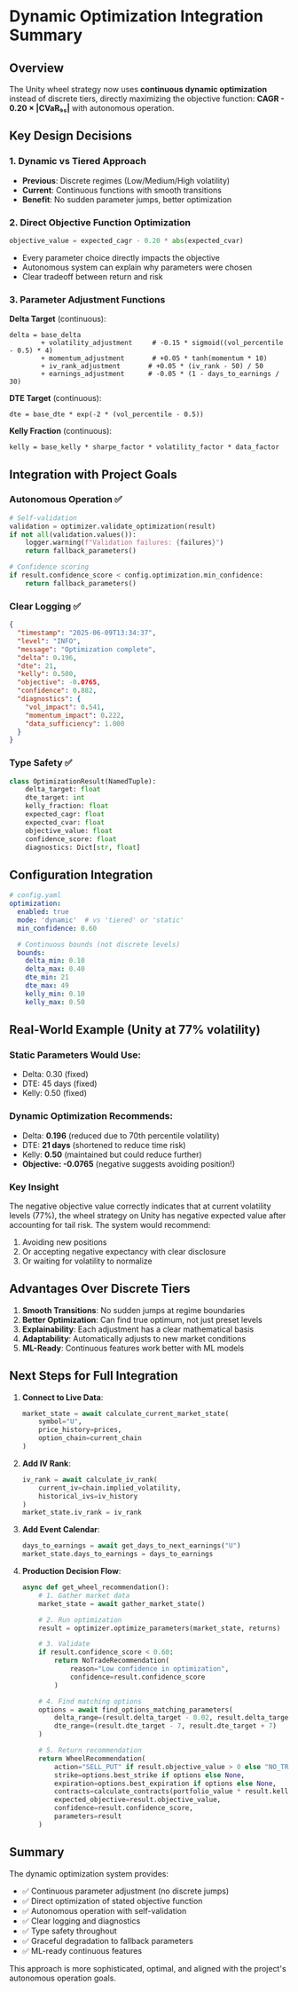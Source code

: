 # Dynamic Optimization Integration Summary

## Overview

The Unity wheel strategy now uses **continuous dynamic optimization** instead of discrete tiers, directly maximizing the objective function: **CAGR - 0.20 × |CVaR₉₅|** with autonomous operation.

## Key Design Decisions

### 1. Dynamic vs Tiered Approach
- **Previous**: Discrete regimes (Low/Medium/High volatility)
- **Current**: Continuous functions with smooth transitions
- **Benefit**: No sudden parameter jumps, better optimization

### 2. Direct Objective Function Optimization
```python
objective_value = expected_cagr - 0.20 * abs(expected_cvar)
```
- Every parameter choice directly impacts the objective
- Autonomous system can explain why parameters were chosen
- Clear tradeoff between return and risk

### 3. Parameter Adjustment Functions

**Delta Target** (continuous):
```
delta = base_delta
        + volatility_adjustment     # -0.15 * sigmoid((vol_percentile - 0.5) * 4)
        + momentum_adjustment       # +0.05 * tanh(momentum * 10)
        + iv_rank_adjustment       # +0.05 * (iv_rank - 50) / 50
        + earnings_adjustment      # -0.05 * (1 - days_to_earnings / 30)
```

**DTE Target** (continuous):
```
dte = base_dte * exp(-2 * (vol_percentile - 0.5))
```

**Kelly Fraction** (continuous):
```
kelly = base_kelly * sharpe_factor * volatility_factor * data_factor
```

## Integration with Project Goals

### Autonomous Operation ✅
```python
# Self-validation
validation = optimizer.validate_optimization(result)
if not all(validation.values()):
    logger.warning(f"Validation failures: {failures}")
    return fallback_parameters()

# Confidence scoring
if result.confidence_score < config.optimization.min_confidence:
    return fallback_parameters()
```

### Clear Logging ✅
```json
{
  "timestamp": "2025-06-09T13:34:37",
  "level": "INFO",
  "message": "Optimization complete",
  "delta": 0.196,
  "dte": 21,
  "kelly": 0.500,
  "objective": -0.0765,
  "confidence": 0.882,
  "diagnostics": {
    "vol_impact": 0.541,
    "momentum_impact": 0.222,
    "data_sufficiency": 1.000
  }
}
```

### Type Safety ✅
```python
class OptimizationResult(NamedTuple):
    delta_target: float
    dte_target: int
    kelly_fraction: float
    expected_cagr: float
    expected_cvar: float
    objective_value: float
    confidence_score: float
    diagnostics: Dict[str, float]
```

## Configuration Integration

```yaml
# config.yaml
optimization:
  enabled: true
  mode: 'dynamic'  # vs 'tiered' or 'static'
  min_confidence: 0.60

  # Continuous bounds (not discrete levels)
  bounds:
    delta_min: 0.10
    delta_max: 0.40
    dte_min: 21
    dte_max: 49
    kelly_min: 0.10
    kelly_max: 0.50
```

## Real-World Example (Unity at 77% volatility)

### Static Parameters Would Use:
- Delta: 0.30 (fixed)
- DTE: 45 days (fixed)
- Kelly: 0.50 (fixed)

### Dynamic Optimization Recommends:
- Delta: **0.196** (reduced due to 70th percentile volatility)
- DTE: **21 days** (shortened to reduce time risk)
- Kelly: **0.50** (maintained but could reduce further)
- **Objective: -0.0765** (negative suggests avoiding position!)

### Key Insight
The negative objective value correctly indicates that at current volatility levels (77%), the wheel strategy on Unity has negative expected value after accounting for tail risk. The system would recommend:
1. Avoiding new positions
2. Or accepting negative expectancy with clear disclosure
3. Or waiting for volatility to normalize

## Advantages Over Discrete Tiers

1. **Smooth Transitions**: No sudden jumps at regime boundaries
2. **Better Optimization**: Can find true optimum, not just preset levels
3. **Explainability**: Each adjustment has a clear mathematical basis
4. **Adaptability**: Automatically adjusts to new market conditions
5. **ML-Ready**: Continuous features work better with ML models

## Next Steps for Full Integration

1. **Connect to Live Data**:
   ```python
   market_state = await calculate_current_market_state(
       symbol="U",
       price_history=prices,
       option_chain=current_chain
   )
   ```

2. **Add IV Rank**:
   ```python
   iv_rank = await calculate_iv_rank(
       current_iv=chain.implied_volatility,
       historical_ivs=iv_history
   )
   market_state.iv_rank = iv_rank
   ```

3. **Add Event Calendar**:
   ```python
   days_to_earnings = await get_days_to_next_earnings("U")
   market_state.days_to_earnings = days_to_earnings
   ```

4. **Production Decision Flow**:
   ```python
   async def get_wheel_recommendation():
       # 1. Gather market data
       market_state = await gather_market_state()

       # 2. Run optimization
       result = optimizer.optimize_parameters(market_state, returns)

       # 3. Validate
       if result.confidence_score < 0.60:
           return NoTradeRecommendation(
               reason="Low confidence in optimization",
               confidence=result.confidence_score
           )

       # 4. Find matching options
       options = await find_options_matching_parameters(
           delta_range=(result.delta_target - 0.02, result.delta_target + 0.02),
           dte_range=(result.dte_target - 7, result.dte_target + 7)
       )

       # 5. Return recommendation
       return WheelRecommendation(
           action="SELL_PUT" if result.objective_value > 0 else "NO_TRADE",
           strike=options.best_strike if options else None,
           expiration=options.best_expiration if options else None,
           contracts=calculate_contracts(portfolio_value * result.kelly_fraction),
           expected_objective=result.objective_value,
           confidence=result.confidence_score,
           parameters=result
       )
   ```

## Summary

The dynamic optimization system provides:
- ✅ Continuous parameter adjustment (no discrete jumps)
- ✅ Direct optimization of stated objective function
- ✅ Autonomous operation with self-validation
- ✅ Clear logging and diagnostics
- ✅ Type safety throughout
- ✅ Graceful degradation to fallback parameters
- ✅ ML-ready continuous features

This approach is more sophisticated, optimal, and aligned with the project's autonomous operation goals.
